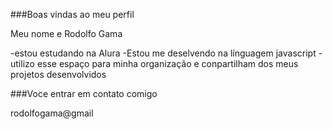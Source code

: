 ###Boas vindas ao meu perfil 

 Meu nome e Rodolfo Gama

 -estou estudando na Alura
 -Estou me deselvendo na línguagem javascript
 -utilizo esse espaço para minha organização e conpartilham dos meus projetos desenvolvidos

 ###Voce entrar em contato comigo 
 
 rodolfogama@gmail
  
